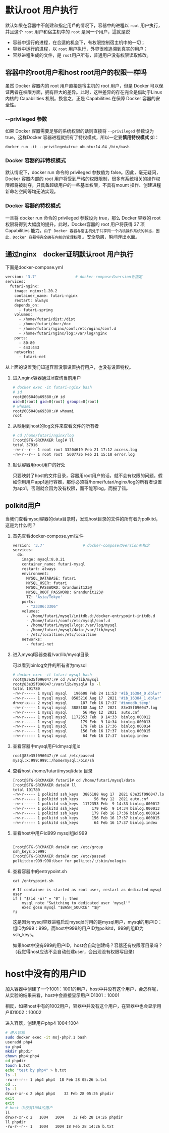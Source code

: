 # 默认root 用户执行

默认如果在容器中不創建和指定用戶的情况下，容器中的进程以 `root` 用户执行，并且这个 `root` 用户和宿主机中的 `root` 是同一个用户，這就是説

- 容器中运行的进程，在合适的机会下，有权限控制宿主机中的一切；
- 容器中运行的进程，以 `root` 用户执行，外界很难追溯到真实的用户；
- 容器进程生成的文件，是 `root`用户所有，普通用户没有权限读取修改。

## 容器中的root用户和host root用户的权限一样吗

虽然 Docker 容器内的 root 用户直接是宿主机的 root 用户，但是 Docker 可以保证两者在权限方面，拥有巨大的差异。此时，这种差异的存在完全是借助于Linux 内核的 Capabilities 机制。换言之，正是 Capabilities 在保障 Docker 容器的安全性。

### --privileged 参数

如果 Docker 容器需要足够的系统权限的话则直接将 `--privileged` 参数设为 true，这样Docker 容器进程就拥有了特权模式，所以一定要**慎用特权模式** 如：

```
docker run -it --privileged=true ubuntu:14.04 /bin/bash 
```

### Docker 容器的非特权模式

默认情况下，docker run 命令的 privileged 参数值为 false。因此，毫无疑问，Docker 容器内部的 root 用户将受到严格的权限限制，很多有系统相关的操作权限都将被剥夺，只具备超级用户的一些基本权限，不具有mount 操作、创建进程新命名空间等均无法实现。

### Docker 容器的特权模式

一旦将 docker run 命令的 privileged 参数设为 true，那么 Docker 容器的 root 权限将得到大幅度的提升。此时，Docker容器的 root 用户将获得 37 项 Capabilities 能力。`由于 Docker 容器与宿主机处于共享同一个内核操作系统的状态，因此，Docker 容器将完全拥有内核的管理权限` 。安全隐患，瞬间浮出水面。

## 通过nginx　docker证明默认root 用户执行

下面是docker-compose.yml

```sh
version: '3.7'                 # docker-composeのversionを指定
services:
  futari-nginx:
    image: nginx:1.20.2
    container_name: futari-nginx
    restart: always
    depends_on:
      - futari-spring
    volumes:
      - /home/futari/dist:/dist
      - /home/futari/doc:/doc
      - /home/futari/nginx/conf:/etc/nginx/conf.d
      - /home/futari/nginx/log:/var/log/nginx
    ports:
      - 80:80
      - 443:443
    networks:
      - futari-net
```

从上面的设置我们知道容器没事设置执行用户，也没有设置特权。

1. 进入nginx容器通过id查询当前用户

   ```sh
   # docker exec -it futari-nginx bash
   # id
   root@605040a69380:/# id
   uid=0(root) gid=0(root) groups=0(root)
   # whoami
   root@605040a69380:/# whoami
   root
   ```

2. 从映射到host的log文件来查看文件的所有者

   ```sh
   # cd /home/futari/nginx/log
   [root@STG-SRCMAKER log]# ll
   total 37916
   -rw-r--r-- 1 root root 33204619 Feb 21 17:12 access.log
   -rw-r--r-- 1 root root  5607726 Feb 21 15:18 error.log
   ```

3. 默认容器用root用户的好处

   只要映射了host的文件目录，容器用root用户的话，就不会有权限的问题。假如你用用户app1运行容器，那你必须将/home/futari/nginx/log的所有者设置为app1，否则就会因为没有权限，而不能写log，而报了错。

## polkitd用户

当我们查看mysql容器的data目录时，发现host目录的文件的所有者为polkitd，这是为什么呢？

1. 首先查看docker-compose.yml文件

   ```sh
   version: '3.7'                 # docker-composeのversionを指定
   services:
     db:
       image: mysql:8.0.21
       container_name: futari-mysql
       restart: always
       environment:
         MYSQL_DATABASE: futari
         MYSQL_USER: futari
         MYSQL_PASSWORD: Grandunit123@
         MYSQL_ROOT_PASSWORD: Grandunit123@
         TZ: 'Asia/Tokyo'
       ports:
         - "23306:3306"
       volumes:
         - /home/futari/mysql/initdb.d:/docker-entrypoint-initdb.d
         - /home/futari/conf:/etc/mysql/conf.d
         - /home/futari/mysql/logs:/var/log/mysql
         - /home/futari/mysql/data:/var/lib/mysql
         - /etc/localtime:/etc/localtime
       networks:
         - futari-net
   ```

2. 进入mysql容器查看/var/lib/mysql目录

   可以看到binlog文件的所有者为mysql

   ```sh
   # docker exec -it futari-mysql bash
   root@83e35f096047:/# cd /var/lib/mysql
   root@83e35f096047:/var/lib/mysql# ls -l
   total 191780
   -rw-r----- 1 mysql mysql   196608 Feb 24 11:53 '#ib_16384_0.dblwr'
   -rw-r----- 1 mysql mysql  8585216 Aug 17  2021 '#ib_16384_1.dblwr'
   drwxr-x--- 2 mysql mysql      187 Feb 16 17:37 '#innodb_temp'
   -rw-r----- 1 mysql mysql  3885188 Aug 17  2021  83e35f096047.log
   -rw-r----- 1 mysql mysql       56 May 12  2021  auto.cnf
   -rw-r----- 1 mysql mysql  1172353 Feb  9 14:33  binlog.000012
   -rw-r----- 1 mysql mysql      179 Feb  9 14:34  binlog.000013
   -rw-r----- 1 mysql mysql      179 Feb 16 17:36  binlog.000014
   -rw-r----- 1 mysql mysql      156 Feb 16 17:37  binlog.000015
   -rw-r----- 1 mysql mysql       64 Feb 16 17:37  binlog.index
   ```

3. 查看容器中mysql用户idmysql组id

   ```sh
   root@83e35f096047:/# cat /etc/passwd
   mysql:x:999:999::/home/mysql:/bin/sh
   ```

   

4. 查看host /home/futari/mysql/data 目录

   ```sh
   [root@STG-SRCMAKER futari]# cd /home/futari/mysql/data
   [root@STG-SRCMAKER data]# ll
   total 191780
   -rw-r----- 1 polkitd ssh_keys  3885188 Aug 17  2021 83e35f096047.log
   -rw-r----- 1 polkitd ssh_keys       56 May 12  2021 auto.cnf
   -rw-r----- 1 polkitd ssh_keys  1172353 Feb  9 14:33 binlog.000012
   -rw-r----- 1 polkitd ssh_keys      179 Feb  9 14:34 binlog.000013
   -rw-r----- 1 polkitd ssh_keys      179 Feb 16 17:36 binlog.000014
   -rw-r----- 1 polkitd ssh_keys      156 Feb 16 17:37 binlog.000015
   -rw-r----- 1 polkitd ssh_keys       64 Feb 16 17:37 binlog.index
   ```

5. 查看host中用户id999 mysql组id 999

   ```sh
   
   [root@STG-SRCMAKER data]# cat /etc/group
   ssh_keys:x:999:
   [root@STG-SRCMAKER data]# cat /etc/passwd
   polkitd:x:999:998:User for polkitd:/:/sbin/nologin
   ```

6. 查看容器中的entrypoint.sh

   ```
   cat /entrypoint.sh
   
   # If container is started as root user, restart as dedicated mysql user
   if [ "$(id -u)" = "0" ]; then
       mysql_note "Switching to dedicated user 'mysql'"
       exec gosu mysql "$BASH_SOURCE" "$@"
   fi
   ```

   这是因为mysql容器进程启动mysqld时用的是mysql用户，mysql的用户ID：组ID为999：999，而host中999的用户ID为polkitd，999的组ID为ssh_keys。

   如果host中没有999的用户ID，host会自动创建吗？容器还有权限写目录吗？ （我觉得host应该不会自动创建user，会出现没有权限写目录）

# host中没有的用户ID

加入容器中创建了一个1001：1001的用户，host中并没有这个用户，会怎样呢，从实验的结果来看，host中会直接显示用户ID1001：10001

相反，如果host中有的1002用户，容器中并没有这个用户，在容器中也会显示用户ID1002：10002

进入容器，创建用户php4 1004:1004

```sh
# 进入容器
sudo docker exec -it moj-php7.1 bash
useradd php4
su php4
mkdir phpdir
chown php4:php4
cd phpdir
touch b.txt
echo "test by php4" > b.txt
ls -l
-rw-r--r-- 1 php4 php4  18 Feb 28 05:26 b.txt
cd ..
ls -l 
drwxr-xr-x 2 php4 php4    32 Feb 28 05:26 phpdir
exit
exit
# host 中没有1004的用户
ll
drwxr-xr-x 2   1004   1004    32 Feb 28 14:26 phpdir
ll phpdir
-rw-r--r-- 1   1004   1004 18 Feb 28 14:26 b.txt
```









